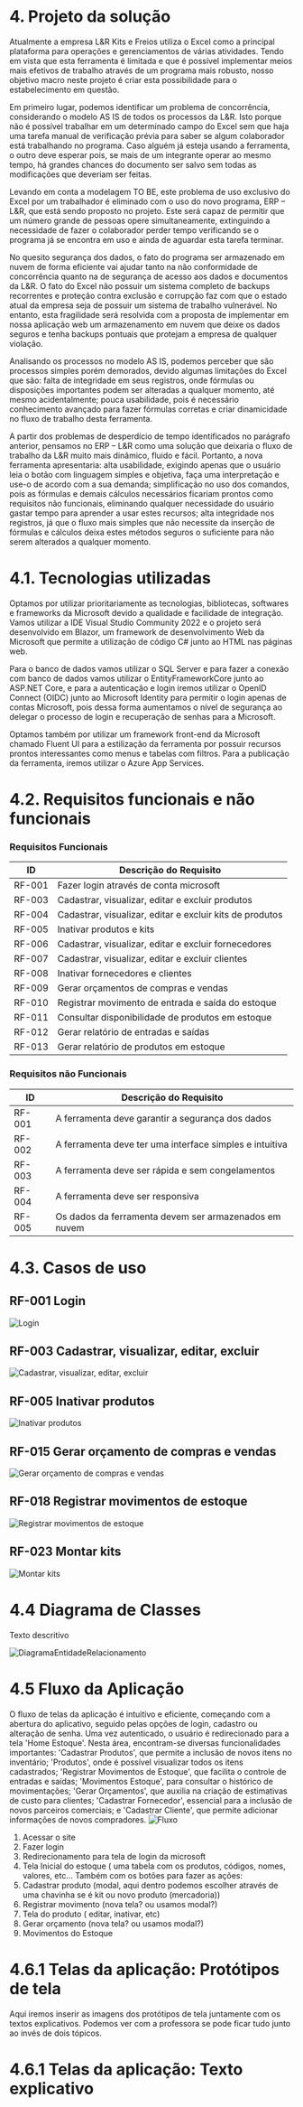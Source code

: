 # 4. Projeto da solução
Atualmente a empresa L&R Kits e Freios utiliza o Excel como a principal plataforma para operações e gerenciamentos de várias atividades. Tendo em vista que esta ferramenta é limitada e que é possível implementar meios mais efetivos de trabalho através de um programa mais robusto, nosso objetivo macro neste projeto é criar esta possibilidade para o estabelecimento em questão. 

Em primeiro lugar, podemos identificar um problema de concorrência, considerando o modelo AS IS de todos os processos da L&R. Isto porque não é possível trabalhar em um determinado campo do Excel sem que haja uma tarefa manual de verificação prévia para saber se algum colaborador está trabalhando no programa. Caso alguém já esteja usando a ferramenta, o outro deve esperar pois, se mais de um integrante operar ao mesmo tempo, há grandes chances do documento ser salvo sem todas as modificações que deveriam ser feitas.  

Levando em conta a modelagem TO BE, este problema de uso exclusivo do Excel por um trabalhador é eliminado com o uso do novo programa, ERP – L&R, que está sendo proposto no projeto. Este será capaz de permitir que um número grande de pessoas opere simultaneamente, extinguindo a necessidade de fazer o colaborador perder tempo verificando se o programa já se encontra em uso e ainda de aguardar esta tarefa terminar.  

No quesito segurança dos dados, o fato do programa ser armazenado em nuvem de forma eficiente vai ajudar tanto na não conformidade de concorrência quanto na de segurança de acesso aos dados e documentos da L&R. O fato do Excel não possuir um sistema completo de backups recorrentes e proteção contra exclusão e corrupção faz com que o estado atual da empresa seja de possuir um sistema de trabalho vulnerável. No entanto, esta fragilidade será resolvida com a proposta de implementar em nossa aplicação web um armazenamento em nuvem que deixe os dados seguros e tenha backups pontuais que protejam a empresa de qualquer violação. 

Analisando os processos no modelo AS IS, podemos perceber que são processos simples porém demorados, devido algumas limitações do Excel que são: falta de integridade em seus registros, onde fórmulas ou disposições importantes podem ser alteradas a qualquer momento, até mesmo acidentalmente; pouca usabilidade, pois é necessário conhecimento avançado para fazer fórmulas corretas e criar dinamicidade no fluxo de trabalho desta ferramenta.  

A partir dos problemas de desperdício de tempo identificados no parágrafo anterior, pensamos no ERP – L&R como uma solução que deixaria o fluxo de trabalho da L&R muito mais dinâmico, fluido e fácil. Portanto, a nova ferramenta apresentaria: alta usabilidade, exigindo apenas que o usuário leia o botão com linguagem simples e objetiva, faça uma interpretação e use-o de acordo com a sua demanda; simplificação no uso dos comandos, pois as fórmulas e demais cálculos necessários ficariam prontos como requisitos não funcionais, eliminando qualquer necessidade do usuário gastar tempo para aprender a usar estes recursos; alta integridade nos registros, já que o fluxo mais simples que não necessite da inserção de fórmulas e cálculos deixa estes métodos seguros o suficiente para não serem alterados a qualquer momento.     


# 4.1. Tecnologias utilizadas
Optamos por utilizar prioritariamente as tecnologias, bibliotecas, softwares e frameworks da Microsoft devido a qualidade e facilidade de integração. Vamos utilizar a IDE Visual Studio Community 2022 e o projeto será desenvolvido em Blazor, um framework de desenvolvimento Web da Microsoft que permite a utilização de código C# junto ao HTML nas páginas web.  

Para o banco de dados vamos utilizar o SQL Server e para fazer a conexão com banco de dados vamos utilizar o EntityFrameworkCore junto ao ASP.NET Core, e para a autenticação e login iremos utilizar o OpenID Connect (OIDC) junto ao Microsoft Identity para permitir o login apenas de contas Microsoft, pois dessa forma aumentamos o nível de segurança ao delegar o processo de login e recuperação de senhas para a Microsoft.  

Optamos também por utilizar um framework front-end da Microsoft chamado Fluent UI para a estilização da ferramenta por possuir recursos prontos interessantes como menus e tabelas com filtros. Para a publicação da ferramenta, iremos utilizar o Azure App Services.  

# 4.2. Requisitos funcionais e não funcionais
### Requisitos Funcionais
|  ID	|  Descrição do Requisito	|
|  ---  |  ---  |
|  RF-001  |  Fazer login através de conta microsoft  |
|  RF-003  |  Cadastrar, visualizar, editar e excluir produtos  |
|  RF-004  |  Cadastrar, visualizar, editar e excluir kits de produtos  |
|  RF-005  |  Inativar produtos e kits |
|  RF-006  |  Cadastrar, visualizar, editar e excluir fornecedores  |
|  RF-007  |  Cadastrar, visualizar, editar e excluir clientes  |
|  RF-008  |  Inativar fornecedores e clientes  |
|  RF-009  |  Gerar orçamentos de compras e vendas  |
|  RF-010  |  Registrar movimento de entrada e saída do estoque  |
|  RF-011  |  Consultar disponibilidade de produtos em estoque  |
|  RF-012  |  Gerar relatório de entradas e saídas  |
|  RF-013  |  Gerar relatório de produtos em estoque  |

### Requisitos não Funcionais
|  ID	|  Descrição do Requisito	|
|  ---  |  ---  |
|  RF-001  |  A ferramenta deve garantir a segurança dos dados  |
|  RF-002  |  A ferramenta deve ter uma interface simples e intuitiva  |
|  RF-003  |  A ferramenta deve ser rápida e sem congelamentos  |
|  RF-004  |  A ferramenta deve ser responsiva  |
|  RF-005  |  Os dados da ferramenta devem ser armazenados em nuvem  |

# 4.3. Casos de uso

## RF-001 Login
![Login](https://github.com/luizfelipelinhares/TIS-Grupo10/assets/64663542/995ea9a8-115b-4fe6-816c-7510a8a5860f)

## RF-003 Cadastrar, visualizar, editar, excluir
![Cadastrar, visualizar, editar, excluir](https://github.com/luizfelipelinhares/TIS-Grupo10/assets/64663542/e04c1837-b61d-4f02-9aae-8b7a2e4a95d7)

## RF-005 Inativar produtos
![Inativar produtos](https://github.com/luizfelipelinhares/TIS-Grupo10/assets/64663542/128618f5-7e66-48a4-97f0-508a47441ae5)

## RF-015 Gerar orçamento de compras e vendas
![Gerar orçamento de compras e vendas](images/usecase/usecase-orçamento.png)

## RF-018 Registrar movimentos de estoque
![Registrar movimentos de estoque](images/usecase/usecase-movimento.png)

## RF-023 Montar kits
![Montar kits](images/usecase/usecase-kits.png)

# 4.4 Diagrama de Classes
Texto descritivo

![DiagramaEntidadeRelacionamento](images/database/entidade-relacionamento.png)

# 4.5 Fluxo da Aplicação
O fluxo de telas da aplicação é intuitivo e eficiente, começando com a abertura do aplicativo, seguido pelas opções de login, cadastro ou alteração de senha. Uma vez autenticado, o usuário é redirecionado para a tela 'Home Estoque'. Nesta área, encontram-se diversas funcionalidades importantes: 'Cadastrar Produtos', que permite a inclusão de novos itens no inventário; 'Produtos', onde é possível visualizar todos os itens cadastrados; 'Registrar Movimentos de Estoque', que facilita o controle de entradas e saídas; 'Movimentos Estoque', para consultar o histórico de movimentações; 'Gerar Orçamentos', que auxilia na criação de estimativas de custo para clientes; 'Cadastrar Fornecedor', essencial para a inclusão de novos parceiros comerciais; e 'Cadastrar Cliente', que permite adicionar informações de novos compradores.
![Fluxo](images/fluxo-tela/fluxo-telas.png)

1. Acessar o site
2. Fazer login
3. Redirecionamento para tela de login da microsoft
4. Tela Inicial do estoque ( uma tabela com os produtos, códigos, nomes, valores, etc... Também com os botões para fazer as ações:
5. Cadastrar produto (modal, aqui dentro podemos escolher através de uma chavinha se é kit ou novo produto (mercadoria))
6. Registrar movimento (nova tela? ou usamos modal?)
7. Tela do produto ( editar, inativar, etc)
8. Gerar orçamento (nova tela? ou usamos modal?)
9. Movimentos do Estoque

# 4.6.1 Telas da aplicação: Protótipos de tela
Aqui iremos inserir as imagens dos protótipos de tela juntamente com os textos explicativos. Podemos ver com a professora se pode ficar tudo junto ao invés de dois tópicos.


# 4.6.1 Telas da aplicação: Texto explicativo

